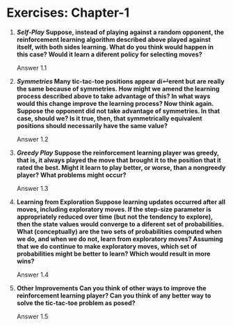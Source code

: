 # Exercises: Chapter-1
1. ***Self-Play* Suppose, instead of playing against a random opponent, the reinforcement learning algorithm described above played against itself, with both sides learning. What do you think would happen in this case? Would it learn a diferent policy for selecting moves?**

    Answer 1.1

2. ***Symmetries* Many tic-tac-toe positions appear di↵erent but are really the same because of symmetries. How might we amend the learning process described above to take advantage of this? In what ways would this change improve the learning process? Now think again. Suppose the opponent did not take advantage of symmetries. In that case, should we? Is it true, then, that symmetrically equivalent positions should necessarily have the same value?**

    Answer 1.2

3. ***Greedy Play* Suppose the reinforcement learning player was greedy, that is, it always played the move that brought it to the position that it rated the best. Might it learn to play better, or worse, than a nongreedy player? What problems might occur?**

    Answer 1.3

4. **Learning from Exploration Suppose learning updates occurred after all moves, including exploratory moves. If the step-size parameter is appropriately reduced over time (but not the tendency to explore), then the state values would converge to a diferent set of probabilities. What (conceptually) are the two sets of probabilities computed when we do, and when we do not, learn from exploratory moves? Assuming that we do continue to make exploratory moves, which set of probabilities might be better to learn? Which would result in more wins?**

    Answer 1.4

5. **Other Improvements Can you think of other ways to improve the reinforcement learning player? Can you think of any better way to solve the tic-tac-toe problem as posed?**

    Answer 1.5